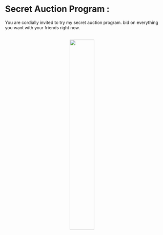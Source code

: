 # Secret Auction Program :
You are cordially invited to try my secret auction program. bid on everything you want with your friends right now. 

<div align="center">
  <br>
  <a rel="nofollow" href="https://github.com/thisiszahrasadeghi">
    <img width=40%   src="https://github.com/thisiszahrasadeghi/Secret_Auction/assets/170200995/1b6e777b-dbd2-4a07-ae8f-6eab41f7860e")

  </a>
</div>


